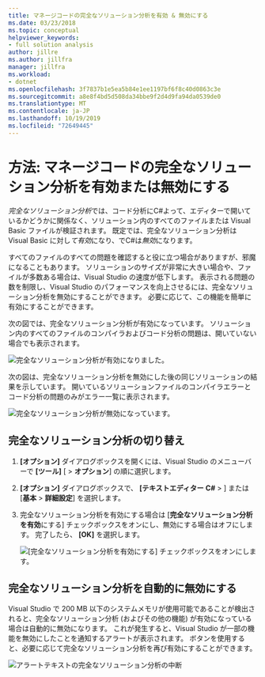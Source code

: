 ```yaml
---
title: マネージコードの完全なソリューション分析を有効 & 無効にする
ms.date: 03/23/2018
ms.topic: conceptual
helpviewer_keywords:
- full solution analysis
author: jillre
ms.author: jillfra
manager: jillfra
ms.workload:
- dotnet
ms.openlocfilehash: 3f7837b1e5ea5b84e1ee1197bf6f8c40d0863c3e
ms.sourcegitcommit: a8e8f4bd5d508da34bbe9f2d4d9fa94da0539de0
ms.translationtype: MT
ms.contentlocale: ja-JP
ms.lasthandoff: 10/19/2019
ms.locfileid: "72649445"
---
```

# <a name="how-to-enable-and-disable-full-solution-analysis-for-managed-code"></a>方法: マネージコードの完全なソリューション分析を有効または無効にする

*完全なソリューション分析*では、コード分析にC#よって、エディターで開いているかどうかに関係なく、ソリューション内のすべてのファイルまたは Visual Basic ファイルが検証されます。 既定では、完全なソリューション分析は Visual Basic に対し*て有効*になり、でC#は*無効*になります。

すべてのファイルのすべての問題を確認すると役に立つ場合がありますが、邪魔になることもあります。 ソリューションのサイズが非常に大きい場合や、ファイルが多数ある場合は、Visual Studio の速度が低下します。 表示される問題の数を制限し、Visual Studio のパフォーマンスを向上させるには、完全なソリューション分析を無効にすることができます。 必要に応じて、この機能を簡単に有効にすることができます。

次の図では、完全なソリューション分析が有効になっています。 ソリューション内のすべてのファイルのコンパイラおよびコード分析の問題は、開いていない場合でも表示されます。

![完全なソリューション分析が有効になりました。](../code-quality/media/fsa_enabled.png)

次の図は、完全なソリューション分析を無効にした後の同じソリューションの結果を示しています。 開いているソリューションファイルのコンパイラエラーとコード分析の問題のみがエラー一覧に表示されます。

![完全なソリューション分析が無効になっています。](../code-quality/media/fsa_disabled.png)

## <a name="toggle-full-solution-analysis"></a>完全なソリューション分析の切り替え

1. **[オプション]** ダイアログボックスを開くには、Visual Studio のメニューバーで **[ツール]** [ > **オプション**] の順に選択します。

1. **[オプション]** ダイアログボックスで、 **[テキストエディター** **C#**  > ] または [**基本** > **詳細設定**] を選択します。

1. 完全なソリューション分析を有効にする場合は [**完全なソリューション分析を有効**にする] チェックボックスをオンにし、無効にする場合はオフにします。 完了したら、 **[OK]** を選択します。

   ![[完全なソリューション分析を有効にする] チェックボックスをオンにします。](../code-quality/media/options-enable-full-solution-analysis.png)

## <a name="automatically-disable-full-solution-analysis"></a>完全なソリューション分析を自動的に無効にする

Visual Studio で 200 MB 以下のシステムメモリが使用可能であることが検出されると、完全なソリューション分析 (およびその他の機能) が有効になっている場合は自動的に無効になります。 これが発生すると、Visual Studio が一部の機能を無効にしたことを通知するアラートが表示されます。 ボタンを使用すると、必要に応じて完全なソリューション分析を再び有効にすることができます。

![アラートテキストの完全なソリューション分析の中断](../code-quality/media/fsa_alert.png)
